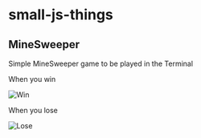 # small-js-things

## MineSweeper

Simple MineSweeper game to be played in the Terminal

When you win

![Win](/asset/mine-sweeper-win.png)

When you lose

![Lose](/asset/mine-sweeper-lose.png)
